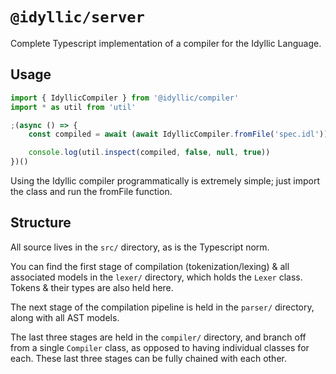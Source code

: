 # `@idyllic/server`

Complete Typescript implementation of a compiler for the Idyllic Language.

## Usage

```typescript
import { IdyllicCompiler } from '@idyllic/compiler'
import * as util from 'util'

;(async () => {
	const compiled = await (await IdyllicCompiler.fromFile('spec.idl')).compile()

	console.log(util.inspect(compiled, false, null, true))
})()
```

Using the Idyllic compiler programmatically is extremely simple; just import the class and run the fromFile function.

## Structure

All source lives in the `src/` directory, as is the Typescript norm.

You can find the first stage of compilation (tokenization/lexing) & all associated models in the `lexer/` directory,
which holds the
`Lexer` class. Tokens & their types are also held here.

The next stage of the compilation pipeline is held in the `parser/` directory, along with all AST models.

The last three stages are held in the `compiler/` directory, and branch off from a single `Compiler` class, as
opposed to having individual classes for each. These last three stages can be fully chained with each other.

